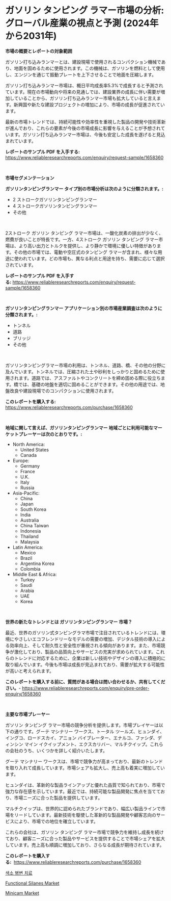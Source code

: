 <p><h1>ガソリン タンピング ラマー市場の分析: グローバル産業の視点と予測 (2024年から2031年)</h1></p><p><strong>市場の概要とレポートの対象範囲</strong></p>
<p><p>ガソリン打ち込みランマーとは、建設現場で使用されるコンパクション機械であり、地面を固めるために使用されます。この機械は、ガソリンを燃料として使用し、エンジンを通じて振動プレートを上下させることで地面を圧縮します。</p><p>ガソリン打ち込みランマー市場は、概日平均成長率5.3%で成長すると予測されています。現在の市場動向や将来の見通しでは、建設業界の成長に伴い需要が増加していることから、ガソリン打ち込みランマー市場も拡大していると言えます。新興国や新たな建設プロジェクトの増加により、市場の成長が促進されています。</p><p>最新の市場トレンドでは、持続可能性や効率性を重視した製品の開発や技術革新が進んでおり、これらの要素が今後の市場成長に影響を与えることが予想されています。ガソリン打ち込みランマー市場は、今後も安定した成長を遂げると見込まれています。</p></p>
<p><strong>レポートのサンプル PDF を入手する:</strong> <a href="https://www.reliableresearchreports.com/enquiry/request-sample/1658360">https://www.reliableresearchreports.com/enquiry/request-sample/1658360</a></p>
<p>&nbsp;</p>
<p><strong>市場セグメンテーション</strong></p>
<p><strong>ガソリンタンピングランマー タイプ別の市場分析は次のように分類されます。:</strong></p>
<p><ul><li>2 ストロークガソリンタンピングランマー</li><li>4 ストロークガソリンタンピングランマー</li><li>その他</li></ul></p>
<p>&nbsp;</p>
<p><p>2ストローク ガソリン タンピング ラマー市場は、一酸化炭素の排出が少なく、燃費が良いことが特長です。一方、4ストローク ガソリン タンピング ラマー市場は、より高い出力とトルクを提供し、より静かで環境に優しい特徴があります。その他の市場では、電動や空圧式のタンピング ラマーが含まれ、様々な用途に使われています。どの市場も、異なる利点と用途を持ち、需要に応じて選択されています。</p></p>
<p><strong>レポートのサンプル PDF を入手する:</strong>&nbsp;<a href="https://www.reliableresearchreports.com/enquiry/request-sample/1658360">https://www.reliableresearchreports.com/enquiry/request-sample/1658360</a></p>
<p>&nbsp;</p>
<p><strong> ガソリンタンピングランマー アプリケーション別の市場産業調査は次のように分類されます。:</strong></p>
<p><ul><li>トンネル</li><li>道路</li><li>ブリッジ</li><li>その他</li></ul></p>
<p>&nbsp;</p>
<p><p>ガソリンタンピングラマー市場の利用は、トンネル、道路、橋、その他の分野に及んでいます。トンネルでは、圧縮された土や砂利をしっかりと固めるために使用されます。道路では、アスファルトやコンクリートを締め固める際に役立ちます。橋では、基礎の地盤を適切に固めることができます。その他の用途では、地盤改良や建設現場でのコンパクションに使用されます。</p></p>
<p><strong>このレポートを購入する:</strong>&nbsp; <a href="https://www.reliableresearchreports.com/purchase/1658360">https://www.reliableresearchreports.com/purchase/1658360</a></p>
<p>&nbsp;</p>
<p><strong>地域に関して言えば、ガソリンタンピングランマー 地域ごとに利用可能なマーケットプレーヤーは次のとおりです。:</strong></p>
<p><ul>
    <li>
        North America:
        <ul>
            <li>United States</li>
            <li>Canada</li>
        </ul>
    </li>
    <li>
        Europe:
        <ul>
            <li>Germany</li>
            <li>France</li>
            <li>U.K.</li>
            <li>Italy</li>
            <li>Russia</li>
        </ul>
    </li>
    <li>
        Asia-Pacific:
        <ul>
            <li>China</li>
            <li>Japan</li>
            <li>South Korea</li>
            <li>India</li>
            <li>Australia</li>
            <li>China Taiwan</li>
            <li>Indonesia</li>
            <li>Thailand</li>
            <li>Malaysia</li>
        </ul>
    </li>
    <li>
        Latin America:
        <ul>
            <li>Mexico</li>
            <li>Brazil</li>
            <li>Argentina Korea</li>
            <li>Colombia</li>
        </ul>
    </li>
    <li>
        Middle East & Africa:
        <ul>
            <li>Turkey</li>
            <li>Saudi</li>
            <li>Arabia</li>
            <li>UAE</li>
            <li>Korea</li>
        </ul>
    </li>
    </ul></p>
<p>&nbsp;</p>
<p><strong>世界の新たなトレンドとは ガソリンタンピングランマー 市場？</strong></p>
<p><p>最近、世界のガソリン式タンピングラマ市場で注目されているトレンドには、環境にやさしいエコフレンドリーなモデルの需要の増加、デジタル技術の導入による効率向上、そして耐久性と安全性が重視される傾向があります。また、市場競争が激化しており、製品の品質向上やサービスの充実が求められています。これらのトレンドに対応するために、企業は新しい技術やデザインの導入に積極的に取り組んでいます。今後も市場は成長が見込まれており、需要が拡大する可能性が高いと考えられます。</p></p>
<p><strong>このレポートを購入する前に、質問がある場合は問い合わせるか、共有してください。</strong>- <a href="https://www.reliableresearchreports.com/enquiry/pre-order-enquiry/1658360">https://www.reliableresearchreports.com/enquiry/pre-order-enquiry/1658360</a></p>
<p>&nbsp;</p>
<p><strong>主要な市場プレーヤー</strong></p>
<p><p>ガソリン タンピング ラマー市場の競争分析を提供します。市場プレイヤーは以下の通りです。グーテ マシナリー ワークス、トータル ツールズ、ヒュンダイ、イングコ、ロードスカイ、アニョン バイブレーター、エナルコ、ファシダ、ディンシン マイン イクイップメント、エクスカリバー、マルチクイップ。これらの会社のうち、いくつかを詳しく紹介いたします。</p><p>グーテ マシナリー ワークスは、市場で競争力が高まっており、最新のトレンドを取り入れて成長しています。市場シェアも拡大し、売上高も着実に増加しています。</p><p>ヒュンダイは、革新的な製品ラインアップと優れた品質で知られており、市場で強力な存在感を示しています。最近では、持続可能な製品開発に焦点を当てており、市場ニーズに合った製品を提供しています。</p><p>マルチクイップは、世界的に認められたブランドであり、幅広い製品ラインで市場をリードしています。最新技術を駆使した革新的な製品開発や顧客志向のサービスにより、市場での地位を確立しています。</p><p>これらの会社は、ガソリン タンピング ラマー市場で競争力を維持し成長を続けており、顧客ニーズに合った製品やサービスを提供することで市場シェアを拡大しています。売上高も順調に増加しており、さらなる成長が期待されています。</p></p>
<p><strong>このレポートを購入する:</strong>&nbsp;&nbsp;<a href="https://www.reliableresearchreports.com/purchase/1658360">https://www.reliableresearchreports.com/purchase/1658360</a></p>
<p><p><a href="https://github.com/bunxhcci35271755/Market-Research-Report-List-1/blob/main/371571711527.md">색소 병변 치료</a></p><p><a href="https://confirmed-shield-e13.notion.site/Functional-Silanes-Market-Size-Evaluating-its-Market-Trends-Growth-and-Projections-2024-2031-a3fface89ac4466cbfbfe31a9eb5f88c">Functional Silanes Market</a></p><p><a href="https://github.com/Chiragrp22/Market-Research-Report-List-3/blob/main/minicam-market.md">Minicam Market</a></p></p>